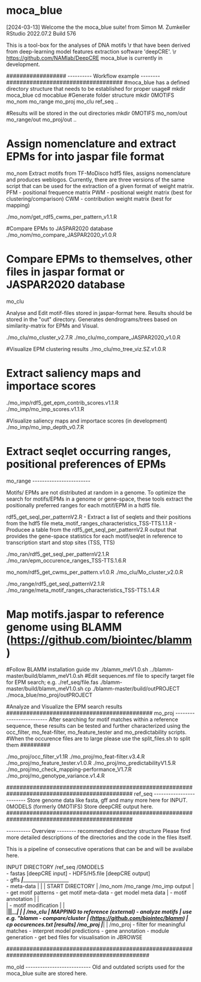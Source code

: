 # moca_blue
[2024-03-13]
Welcome the the moca_blue suite!
from Simon M. Zumkeller
RStudio
2022.07.2 Build 576

This is a tool-box for the analyses of DNA motifs \r
that have been derived from deep-learning model features extraction software 'deepCRE'. \r
https://github.com/NAMlab/DeepCRE
moca_blue is currently in development.

################## ---------- Workflow example -------- ###################################
#moca_blue has a defined directory structure that needs to be established for proper usage#
mkdir moca_blue
cd mocablue
#Generate folder structure
mkdir 0MOTIFS mo_nom mo_range mo_proj mo_clu ref_seq ..

#Results will be stored in the out directories 
mkdir 0MOTIFS mo_nom/out mo_range/out mo_proj/out ..

# Assign nomenclature and extract EPMs for into jaspar file format     ######################
mo_nom
Extract motifs from TF-MoDisco hdf5 files, assigns nomenclature and produces weblogos.
Currently, there are three versions of the same script that can be used for the extraction of a given format of weight matrix.
PFM - positional frequence matrix
PWM - positional weight matrix (best for clustering/comparison)
CWM - contribution weight matrix (best for mapping)

./mo_nom/get_rdf5_cwms_per_pattern_v1.1.R

#Compare EPMs to JASPAR2020 database
./mo_nom/mo_compare_JASPAR2020_v1.0.R

# Compare EPMs to themselves, other files in jaspar format or JASPAR2020 database        ####
mo_clu 

Analyse and Edit motif-files stored in jaspar-format here. Results should be stored in the "out" directory.
Generates dendrograms/trees based on similarity-matrix for EPMs and Visual.

./mo_clu/mo_cluster_v2.7.R
./mo_clu/mo_compare_JASPAR2020_v1.0.R

#Visualize EPM clustering results
./mo_clu/mo_tree_viz.SZ.v1.0.R

# Extract saliency maps and importace scores      ###########################################
./mo_imp/rdf5_get_epm_contrib_scores.v1.1.R
./mo_imp/mo_imp_scores.v1.1.R

#Visualize saliency maps and importace scores (in development)
./mo_imp/mo_imp_depth_v0.7.R

# Extract seqlet occurring ranges, positional preferences of EPMs        ####################
mo_range ------------------------

Motifs/ EPMs are not distributed at random in a genome.
To optimize the search for motifs/EPMs in a genome or gene-space, these tools
extract the positionally preferred ranges for each motif/EPM in a hdf5 file.

rdf5_get_seql_per_patternV2.R - Extract a list of seqlets and their positions from the hdf5 file
meta_motif_ranges_characteristics_TSS-TTS.1.1.R - Producee a table from the rdf5_get_seql_per_patternV2.R output
  that provides the gene-space statistics for each motif/seqlet in reference to transcription start and stop sites (TSS, TTS)
  
./mo_ran/rdf5_get_seql_per_patternV2.1.R
./mo_ran/epm_occurence_ranges_TSS-TTS.1.6.R

mo_nom/rdf5_get_cwms_per_pattern.v1.0.R
./mo_clu/Mo_cluster_v2.0.R

./mo_range/rdf5_get_seql_patternV2.1.R
./mo_range/meta_motif_ranges_characteristics_TSS-TTS.1.4.R

# Map motifs.jaspar to reference genome using BLAMM (https://github.com/biointec/blamm) #####
#Follow BLAMM installation guide 
mv ./blamm_meV1.0.sh ../blamm-master/build/blamm_meV1.0.sh
#Edit sequences.mf file to specify target file for EPM search; e.g. ./ref_seq/file.fas
./blamm-master/build/blamm_meV1.0.sh
cp ./blamm-master/build/outPROJECT ./moca_blue/mo_proj/outPROJECT

#Analyze and Visualize the EPM search results   ############################################
mo_proj -------------------------
After searching for motif matches within a reference sequence, these results can be tested and further characterized using the occ_filter, mo_feat-filter, mo_feature_tester and mo_predictability scripts.
#When the occurence files are to large please use the split_files.sh to split them #########

./mo_proj/occ_filter_v1.1R
./mo_proj/mo_feat-filter.v3.4.R
./mo_proj/mo_feature_tester.v1.0.R
./mo_proj/mo_predictabilityV1.5.R
./mo_proj/mo_check_mapping-performance_V1.7.R
./mo_proj/mo_genotype_variance.v1.4.R

##############################################################################################
ref_seq -------------------------
Store genome data like fasta, gff and many more here for INPUT. 
0MODELS (formerly 0MOTIFS)
Store deepCRE output here. 
##############################################################################################



---------- Overview --------
recommended directory structure
Please find more detailed descriptions
of the directories and the code in the files itself.

This is a pipeline of consecutive operations that can be and will be availabe here.

INPUT DIRECTORY    /ref_seq                 /0MODELS                              
                 - fastas [deepCRE input]   - HDF5/H5.file [deepCRE output]       
                 - gffs           _____________|________________________________                     
                 - meta-data      |                      |                     |
START DIRECTORY      |        /mo_nom                   /mo_range              /mo_imp
output               |      - get motif patterns      - get motif meta-data   - get model meta data
                     |      - motif annotation           |                     |  
                     |      - motif modification         |                     |   
                     |____________|______________________|_____________________|
                                  |                      |
                              /mo_clu                    |        MAPPING to reference (external)
                            - analyze motifs             |        use e.g. "blamm
                            - compare/cluster            |        (https://github.com/biointec/blamm)
                                                         |        cp occurences.txt [results] /mo_proj
                                                         |_________|
                                                              |
                                                             /mo_proj
                                                            - filter for meaningful matches
                                                            - interpret model predictions
                                                            - gene annotation
                                                            - module generation
                                                            - get bed files for visualisation in JBROWSE








###################################################################################################

mo_old ---------------------------
Old and outdated scripts used for the moca_blue suite are stored here.







